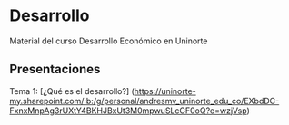 # Desarrollo
Material del curso Desarrollo Económico en Uninorte

## Presentaciones

Tema 1: [¿Qué es el desarrollo?] (https://uninorte-my.sharepoint.com/:b:/g/personal/andresmv_uninorte_edu_co/EXbdDC-FxnxMnpAg3rUXtY4BKHJBxUt3M0mpwuSLcGF0oQ?e=wzjVsp)
